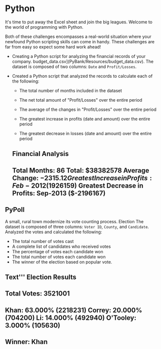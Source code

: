 # Python 

It's time to put away the Excel sheet and join the big leagues. Welcome to the world of programming with Python.

Both of these challenges encompasses a real-world situation where your newfound Python scripting skills can come in handy. These challenges are far from easy so expect some hard work ahead!

* Creating a Python script for analyzing the financial records of your company. budget_data.csv](PyBank/Resources/budget_data.csv). The dataset is composed of two columns: `Date` and `Profit/Losses`.

* Created a Python script that analyzed the records to calculate each of the following:

  * The total number of months included in the dataset

  * The net total amount of "Profit/Losses" over the entire period

  * The average of the changes in "Profit/Losses" over the entire period

  * The greatest increase in profits (date and amount) over the entire period

  * The greatest decrease in losses (date and amount) over the entire period

  Financial Analysis
  ----------------------------
  Total Months: 86
  Total: $38382578
  Average  Change: $-2315.12
  Greatest Increase in Profits: Feb-2012 ($1926159)
  Greatest Decrease in Profits: Sep-2013 ($-2196167)
  -------------------------


## PyPoll

A small, rural town modernize its vote counting process.
Election
The dataset is composed of three columns: `Voter ID`, `County`, and `Candidate`. 
Analyzed the votes and calculated the following:

  * The total number of votes cast
  * A complete list of candidates who received votes
  * The percentage of votes each candidate won
  * The total number of votes each candidate won
  * The winner of the election based on popular vote.

Text'''
  Election Results
  -------------------------
  Total Votes: 3521001
  -------------------------
  Khan: 63.000% (2218231)
  Correy: 20.000% (704200)
  Li: 14.000% (492940)
  O'Tooley: 3.000% (105630)
  -------------------------
  Winner: Khan
  -------------------------
